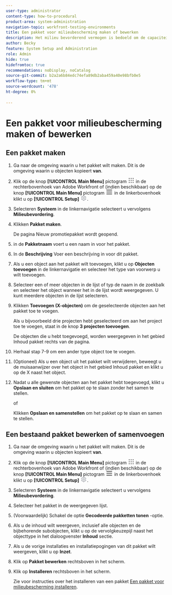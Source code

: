 ```yaml
---
user-type: administrator
content-type: how-to-procedural
product-area: system-administration
navigation-topic: workfront-testing-environments
title: Een pakket voor milieubescherming maken of bewerken
description: Het milieu bevorderend vermogen is bedoeld om de capaciteit te verstrekken om op configuratie betrekking hebbende voorwerpen van één milieu aan een andere te bewegen. Leer hoe u een milieupromotiepakket maakt dat u vervolgens in een andere omgeving kunt installeren.
author: Becky
feature: System Setup and Administration
role: Admin
hide: true
hidefromtoc: true
recommendations: noDisplay, noCatalog
source-git-commit: b2a2a6b84edc74efa89db2aba459a40e98bfb0e5
workflow-type: tm+mt
source-wordcount: '478'
ht-degree: 0%

---
```


# Een pakket voor milieubescherming maken of bewerken

## Een pakket maken

1. Ga naar de omgeving waarin u het pakket wilt maken. Dit is de omgeving waarin u objecten kopieert **van**.
1. Klik op de knop **[!UICONTROL Main Menu]** pictogram ![Hoofdmenu](/help/_includes/assets/main-menu-icon.png) in de rechterbovenhoek van Adobe Workfront of (indien beschikbaar) op de knop **[!UICONTROL Main Menu]** pictogram ![Hoofdmenu](/help/_includes/assets/main-menu-icon-left-nav.png) in de linkerbovenhoek klikt u op **[!UICONTROL Setup]** ![Pictogram Instellen](/help/_includes/assets/gear-icon-setup.png).
1. Selecteren **Systeem** in de linkernavigatie selecteert u vervolgens **Milieubevordering**.
1. Klikken **Pakket maken**.

   De pagina Nieuw promotiepakket wordt geopend.

1. in de **Pakketnaam** voert u een naam in voor het pakket.
1. In de **Beschrijving** Voer een beschrijving in voor dit pakket.
1. Als u een object aan het pakket wilt toevoegen, klikt u op **Objecten toevoegen** in de linkernavigatie en selecteer het type van voorwerp u wilt toevoegen.
1. Selecteer een of meer objecten in de lijst of typ de naam in de zoekbalk en selecteer het object wanneer het in de lijst wordt weergegeven. U kunt meerdere objecten in de lijst selecteren.
1. Klikken **Toevoegen (X-objecten)** om de geselecteerde objecten aan het pakket toe te voegen.

   Als u bijvoorbeeld drie projecten hebt geselecteerd om aan het project toe te voegen, staat in de knop **3 projecten toevoegen**.

   De objecten die u hebt toegevoegd, worden weergegeven in het gebied Inhoud pakket rechts van de pagina.

1. Herhaal stap 7-9 om een ander type object toe te voegen.
1. (Optioneel) Als u een object uit het pakket wilt verwijderen, beweegt u de muisaanwijzer over het object in het gebied Inhoud pakket en klikt u op de X naast het object.
1. Nadat u alle gewenste objecten aan het pakket hebt toegevoegd, klikt u **Opslaan en sluiten** om het pakket op te slaan zonder het samen te stellen.

   of

   Klikken **Opslaan en samenstellen** om het pakket op te slaan en samen te stellen.

## Een bestaand pakket bewerken of samenvoegen

1. Ga naar de omgeving waarin u het pakket wilt maken. Dit is de omgeving waarin u objecten kopieert **van**.
1. Klik op de knop **[!UICONTROL Main Menu]** pictogram ![Hoofdmenu](/help/_includes/assets/main-menu-icon.png) in de rechterbovenhoek van Adobe Workfront of (indien beschikbaar) op de knop **[!UICONTROL Main Menu]** pictogram ![Hoofdmenu](/help/_includes/assets/main-menu-icon-left-nav.png) in de linkerbovenhoek klikt u op **[!UICONTROL Setup]** ![Pictogram Instellen](/help/_includes/assets/gear-icon-setup.png).
1. Selecteren **Systeem** in de linkernavigatie selecteert u vervolgens **Milieubevordering**.
1. Selecteer het pakket in de weergegeven lijst.
1. (Voorwaardelijk) Schakel de optie **Gecodeerde pakketten tonen** -optie.
1. Als u de inhoud wilt weergeven, inclusief alle objecten en de bijbehorende subobjecten, klikt u op de vervolgkeuzepijl naast het objecttype in het dialoogvenster **Inhoud** sectie.
1. Als u de vorige installaties en installatiepogingen van dit pakket wilt weergeven, klikt u op **Inzet**.
1. Klik op **Pakket bewerken** rechtsboven in het scherm.
1. Klik op **Installeren** rechtsboven in het scherm.

   Zie voor instructies over het installeren van een pakket [Een pakket voor milieubescherming installeren](/help/quicksilver/administration-and-setup/set-up-workfront/workfront-testing-environments/environment-promotion-install-package.md).


